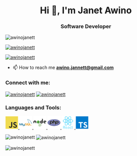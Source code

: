 <h1 align="center">Hi 👋, I'm Janet Awino</h1>
<h3 align="center">Software Developer</h3>

<p align="left"> <img src="https://komarev.com/ghpvc/?username=awinojanett&label=Profile%20views&color=0e75b6&style=flat" alt="awinojanett" /> </p>

<p align="left"> <a href="https://github.com/ryo-ma/github-profile-trophy"><img src="https://github-profile-trophy.vercel.app/?username=awinojanett" alt="awinojanett" /></a> </p>

<p align="left"> <a href="https://twitter.com/awinojanett" target="blank"><img src="https://img.shields.io/twitter/follow/awinojanett?logo=twitter&style=for-the-badge" alt="awinojanett" /></a> </p>

- 📫 How to reach me **awino.jannett@gmail.com**

<h3 align="left">Connect with me:</h3>
<p align="left">
<a href="https://dev.to/awinojanett" target="blank"><img align="center" src="https://raw.githubusercontent.com/rahuldkjain/github-profile-readme-generator/master/src/images/icons/Social/devto.svg" alt="awinojanett" height="30" width="40" /></a>
<a href="https://twitter.com/awinojanett" target="blank"><img align="center" src="https://raw.githubusercontent.com/rahuldkjain/github-profile-readme-generator/master/src/images/icons/Social/twitter.svg" alt="awinojanett" height="30" width="40" /></a>
</p>

<h3 align="left">Languages and Tools:</h3>
<p align="left"> <a href="https://developer.mozilla.org/en-US/docs/Web/JavaScript" target="_blank" rel="noreferrer"> <img src="https://raw.githubusercontent.com/devicons/devicon/master/icons/javascript/javascript-original.svg" alt="javascript" width="40" height="40"/> </a> <a href="https://www.mysql.com/" target="_blank" rel="noreferrer"> <img src="https://raw.githubusercontent.com/devicons/devicon/master/icons/mysql/mysql-original-wordmark.svg" alt="mysql" width="40" height="40"/> </a> <a href="https://nodejs.org" target="_blank" rel="noreferrer"> <img src="https://raw.githubusercontent.com/devicons/devicon/master/icons/nodejs/nodejs-original-wordmark.svg" alt="nodejs" width="40" height="40"/> </a> <a href="https://www.php.net" target="_blank" rel="noreferrer"> <img src="https://raw.githubusercontent.com/devicons/devicon/master/icons/php/php-original.svg" alt="php" width="40" height="40"/> </a> <a href="https://reactjs.org/" target="_blank" rel="noreferrer"> <img src="https://raw.githubusercontent.com/devicons/devicon/master/icons/react/react-original-wordmark.svg" alt="react" width="40" height="40"/> </a> <a href="https://www.typescriptlang.org/" target="_blank" rel="noreferrer"> <img src="https://raw.githubusercontent.com/devicons/devicon/master/icons/typescript/typescript-original.svg" alt="typescript" width="40" height="40"/> </a> </p>

<p><img align="left" src="https://github-readme-stats.vercel.app/api/top-langs?username=awinojanett&show_icons=true&locale=en&layout=compact" alt="awinojanett" /></p>

<p>&nbsp;<img align="center" src="https://github-readme-stats.vercel.app/api?username=awinojanett&show_icons=true&locale=en" alt="awinojanett" /></p>

<p><img align="center" src="https://github-readme-streak-stats.herokuapp.com/?user=awinojanett&" alt="awinojanett" /></p>
